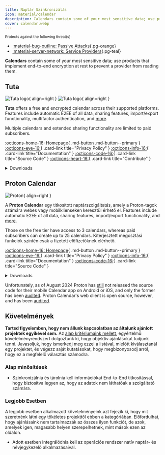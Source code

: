 ```yaml
---
title: Naptár Szinkronizálás
icon: material/calendar
description: Calendars contain some of your most sensitive data; use products that implement encryption at rest.
cover: calendar.webp
---
```


<small>Protects against the following threat(s):</small>

- [:material-bug-outline: Passive Attacks](basics/common-threats.md#security-and-privacy ""){.pg-orange}
- [:material-server-network: Service Providers](basics/common-threats.md#privacy-from-service-providers ""){.pg-teal}

**Calendars** contain some of your most sensitive data; use products that implement end-to-end encryption at rest to prevent a provider from reading them.

## Tuta

<div class="admonition recommendation" markdown>

![Tuta logo](assets/img/email/tuta.svg#only-light){ align=right }
![Tuta logo](assets/img/email/tuta-dark.svg#only-dark){ align=right }

**Tuta** offers a free and encrypted calendar across their supported platforms. Features include automatic E2EE of all data, sharing features, import/export functionality, multifactor authentication, and [more](https://tuta.com/calendar-app-comparison).

Multiple calendars and extended sharing functionality are limited to paid subscribers.

[:octicons-home-16: Homepage](https://tuta.com/calendar){ .md-button .md-button--primary }
[:octicons-eye-16:](https://tuta.com/privacy){ .card-link title="Privacy Policy" }
[:octicons-info-16:](https://tuta.com/support){ .card-link title="Documentation" }
[:octicons-code-16:](https://github.com/tutao/tutanota){ .card-link title="Source Code" }
[:octicons-heart-16:](https://tuta.com/community#donate){ .card-link title="Contribute" }

<details class="downloads" markdown>
<summary>Downloads</summary>

- [:simple-googleplay: Google Play](https://play.google.com/store/apps/details?id=de.tutao.calendar)
- [:simple-appstore: App Store](https://apps.apple.com/app/id6657977811)
- [:simple-github: GitHub](https://github.com/tutao/tutanota/releases?q=Calendar)
- [:fontawesome-brands-windows: Windows](https://tuta.com/blog/desktop-clients)
- [:simple-apple: macOS](https://tuta.com/blog/desktop-clients)
- [:simple-linux: Linux](https://tuta.com/blog/desktop-clients)
- [:simple-flathub: Flathub](https://flathub.org/apps/com.tutanota.Tutanota)
- [:octicons-browser-16: Web](https://app.tuta.com)

</details>

</div>

## Proton Calendar

<div class="admonition recommendation" markdown>

![Proton](assets/img/calendar/proton-calendar.svg){ align=right }

A **Proton Calendar** egy titkosított naptárszolgáltatás, amely a Proton-tagok számára webes vagy mobilklienseken keresztül érhető el. Features include automatic E2EE of all data, sharing features, import/export functionality, and [more](https://proton.me/support/proton-calendar-guide).

Those on the free tier have access to 3 calendars, whereas paid subscribers can create up to 25 calendars. Kiterjesztett megosztási funkciók szintén csak a fizetett előfizetőknek elérhető.

[:octicons-home-16: Homepage](https://proton.me/calendar){ .md-button .md-button--primary }
[:octicons-eye-16:](https://proton.me/calendar/privacy-policy){ .card-link title="Privacy Policy" }
[:octicons-info-16:](https://proton.me/support/calendar){ .card-link title="Documentation" }
[:octicons-code-16:](https://github.com/ProtonMail/WebClients){ .card-link title="Source Code" }

<details class="downloads" markdown>
<summary>Downloads</summary>

- [:simple-googleplay: Google Play](https://play.google.com/store/apps/details?id=me.proton.android.calendar)
- [:simple-appstore: App Store](https://apps.apple.com/app/id1514709943)
- [:octicons-browser-16: Web](https://calendar.proton.me)

</details>

</div>

Unfortunately, as of August 2024 Proton has [still](https://discuss.privacyguides.net/t/proton-calendar-is-not-open-source-mobile/14656/8) not released the source code for their mobile Calendar app on Android or iOS, and only the former has been [audited](https://proton.me/blog/security-audit-all-proton-apps). Proton Calendar's web client is open source, however, and has been [audited](https://proton.me/community/open-source).

## Követelmények

**Tartsd figyelemben, hogy nem állunk kapcsolatban az általunk ajánlott projektek egyikével sem.** Az [alap kritériumaink mellett](about/criteria.md), egyértelmű követelményrendszert dolgoztunk ki, hogy objektív ajánlásokat tudjunk tenni. Javasoljuk, hogy ismerkedj meg ezzel a listával, mielőtt kiválasztanál egy projektet, és végezz saját kutatásokat, hogy megbizonyosodj arról, hogy ez a megfelelő választás számodra.

### Alap minősítések

- Szinkronizálnia és tárolnia kell információkat End-to-End titkosítással, hogy biztosítva legyen az, hogy az adatok nem láthatóak a szolgáltató számára.

### Legjobb Esetben

A legjobb esetben alkalmazott követelményeink azt fejezik ki, hogy mit szeretnénk látni egy tökéletes projekttől ebben a kategóriában. Előfordulhat, hogy ajánlásaink nem tartalmazzák az összes ilyen funkciót, de azok, amelyek igen, magasabb helyen szerepelhetnek, mint mások ezen az oldalon.

- Adott esetben integrálódnia kell az operációs rendszer natív naptár- és névjegykezelő alkalmazásaival.
